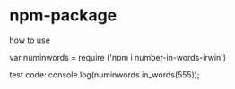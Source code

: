 # npm-package

how to use

var numinwords = require ('npm i number-in-words-irwin')

test code:
console.log(numinwords.in_words(555));
